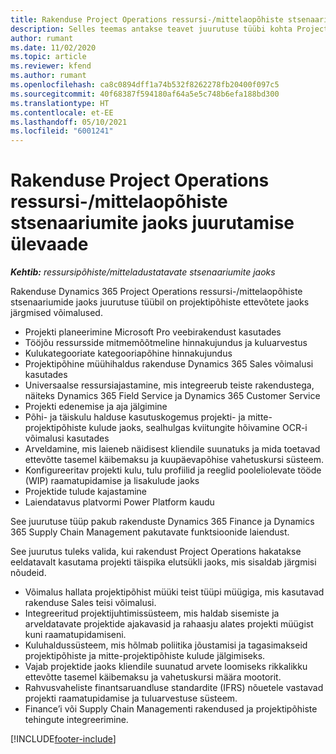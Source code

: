 ```yaml
---
title: Rakenduse Project Operations ressursi-/mittelaopõhiste stsenaariumite jaoks juurutamise ülevaade
description: Selles teemas antakse teavet juurutuse tüübi kohta Project Operationsi ressursi-/mittelaopõhistes stsenaariumides.
author: rumant
ms.date: 11/02/2020
ms.topic: article
ms.reviewer: kfend
ms.author: rumant
ms.openlocfilehash: ca8c0894dff1a74b532f8262278fb20400f097c5
ms.sourcegitcommit: 40f68387f594180af64a5e5c748b6efa188bd300
ms.translationtype: HT
ms.contentlocale: et-EE
ms.lasthandoff: 05/10/2021
ms.locfileid: "6001241"
---
```

# <a name="project-operations-for-resourcenon-stocked-based-scenarios-deployment-overview"></a>Rakenduse Project Operations ressursi-/mittelaopõhiste stsenaariumite jaoks juurutamise ülevaade

_**Kehtib:** ressursipõhiste/mitteladustatavate stsenaariumite jaoks_

Rakenduse  Dynamics 365 Project Operations ressursi-/mittelaopõhiste stsenaariumide jaoks juurutuse tüübil on projektipõhiste ettevõtete jaoks järgmised võimalused.

- Projekti planeerimine Microsoft Pro veebirakendust kasutades
- Tööjõu ressursside mitmemõõtmeline hinnakujundus ja kuluarvestus
- Kulukategooriate kategooriapõhine hinnakujundus
- Projektipõhine müühihaldus rakenduse Dynamics 365 Sales võimalusi kasutades
- Universaalse ressursiajastamine, mis integreerub teiste rakendustega, näiteks Dynamics 365 Field Service ja Dynamics 365 Customer Service
- Projekti edenemise ja aja jälgimine
- Põhi- ja täiskulu halduse kasutuskogemus projekti- ja mitte-projektipõhiste kulude jaoks, sealhulgas kviitungite hõivamine OCR-i võimalusi kasutades
- Arveldamine, mis laieneb näidisest kliendile suunatuks ja mida toetavad ettevõtte tasemel käibemaksu ja kuupäevapõhise vahetuskursi süsteem.
- Konfigureeritav projekti kulu, tulu profiilid ja reeglid pooleliolevate tööde (WIP) raamatupidamise ja lisakulude jaoks
- Projektide tulude kajastamine
- Laiendatavus platvormi Power Platform kaudu

See juurutuse tüüp pakub rakenduste Dynamics 365 Finance ja Dynamics 365 Supply Chain Management pakutavate funktsioonide laiendust.

See juurutus tuleks valida, kui rakendust Project Operations hakatakse eeldatavalt kasutama projekti täispika elutsükli jaoks, mis sisaldab järgmisi nõudeid.

- Võimalus hallata projektipõhist müüki teist tüüpi müügiga, mis kasutavad rakenduse Sales teisi võimalusi.
- Integreeritud projektijuhtimissüsteem, mis haldab sisemiste ja arveldatavate projektide ajakavasid ja rahaasju alates projekti müügist kuni raamatupidamiseni.
- Kuluhaldussüsteem, mis hõlmab poliitika jõustamisi ja tagasimakseid projektipõhiste ja mitte-projektipõhiste kulude jälgimiseks.
- Vajab projektide jaoks kliendile suunatud arvete loomiseks rikkalikku ettevõtte tasemel käibemaksu ja vahetuskursi määra mootorit.
- Rahvusvaheliste finantsaruandluse standardite (IFRS) nõuetele vastavad projekti raamatupidamise ja tuluarvestuse süsteem.
- Finance’i või Supply Chain Managementi rakendused ja projektipõhiste tehingute integreerimine.


[!INCLUDE[footer-include](../includes/footer-banner.md)]